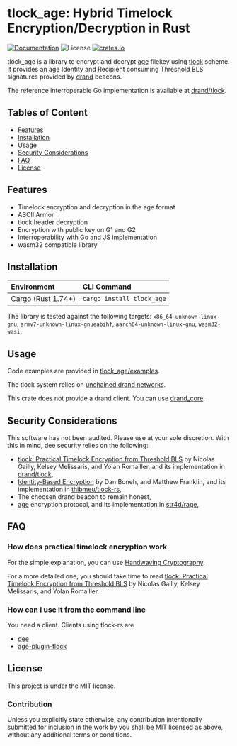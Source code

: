 # tlock_age: Hybrid Timelock Encryption/Decryption in Rust

[![Documentation](https://img.shields.io/badge/docs-main-blue.svg)][Documentation]
![License](https://img.shields.io/crates/l/tlock_age.svg)
[![crates.io](https://img.shields.io/crates/v/tlock_age.svg)][Crates.io]

[Crates.io]: https://crates.io/crates/tlock_age
[Documentation]: https://docs.rs/tlock_age/

tlock_age is a library to encrypt and decrypt [age](https://github.com/C2SP/C2SP/blob/main/age.md) filekey using [tlock](https://eprint.iacr.org/2023/189) scheme. It provides an age Identity and Recipient consuming Threshold BLS signatures provided by [drand](https://drand.love/docs/specification/) beacons.

The reference interroperable Go implementation is available at [drand/tlock](https://github.com/drand/tlock).

## Tables of Content

* [Features](#features)
* [Installation](#installation)
* [Usage](#usage)
* [Security Considerations](#security-considerations)
* [FAQ](#faq)
* [License](#license)

## Features

* Timelock encryption and decryption in the age format
* ASCII Armor
* tlock header decryption
* Encryption with public key on G1 and G2
* Interroperability with Go and JS implementation
* wasm32 compatible library

## Installation

| Environment        | CLI Command               |
|:-------------------|:--------------------------|
| Cargo (Rust 1.74+) | `cargo install tlock_age` |

The library is tested against the following targets: `x86_64-unknown-linux-gnu`, `armv7-unknown-linux-gnueabihf`, `aarch64-unknown-linux-gnu`, `wasm32-wasi`.

## Usage

Code examples are provided in [tlock_age/examples](./tlock_age/examples).

The tlock system relies on [unchained drand networks](https://drand.love/docs/cryptography/#randomness).

This crate does not provide a drand client. You can use [drand_core](https://github.com/thibmeu/drand-rs).

## Security Considerations

This software has not been audited. Please use at your sole discretion. With this in mind, dee security relies on the following:
* [tlock: Practical Timelock Encryption from Threshold BLS](https://eprint.iacr.org/2023/189) by Nicolas Gailly, Kelsey Melissaris, and Yolan Romailler, and its implementation in [drand/tlock](https://github.com/drand/tlock),
* [Identity-Based Encryption](https://crypto.stanford.edu/~dabo/papers/bfibe.pdf) by Dan Boneh, and Matthew Franklin, and its implementation in [thibmeu/tlock-rs](https://github.com/thibmeu/tlock-rs),
* The choosen drand beacon to remain honest,
* [age](https://github.com/C2SP/C2SP/blob/main/age.md) encryption protocol, and its implementation in [str4d/rage](https://github.com/str4d/rage),

## FAQ

### How does practical timelock encryption work

For the simple explanation, you can use [Handwaving Cryptography](./assets/handwaving-cryptography.md).

For a more detailed one, you should take time to read [tlock: Practical Timelock Encryption from Threshold BLS](https://eprint.iacr.org/2023/189) by Nicolas Gailly, Kelsey Melissaris, and Yolan Romailler.

### How can I use it from the command line

You need a client. Clients using tlock-rs are
* [dee](https://github.com/thibmeu/drand-rs)
* [age-plugin-tlock](https://github.com/thibmeu/tlock-rs/age-plugin-tlock)

## License

This project is under the MIT license.

### Contribution

Unless you explicitly state otherwise, any contribution intentionally submitted for inclusion in the work by you shall be MIT licensed as above, without any additional terms or conditions.
